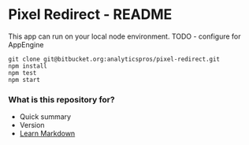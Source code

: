 # Pixel Redirect - README #

This app can run on your local node environment. TODO - configure for AppEngine

```# bash
git clone git@bitbucket.org:analyticspros/pixel-redirect.git
npm install
npm test
npm start
```

### What is this repository for? ###

* Quick summary
* Version
* [Learn Markdown](https://bitbucket.org/tutorials/markdowndemo)
